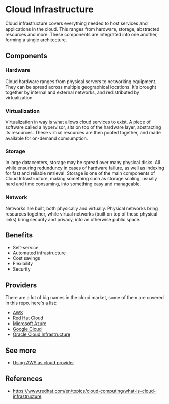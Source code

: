 # Cloud Infrastructure

Cloud infrastructure covers everything needed to host services and applications in the cloud. This ranges from hardware, storage, abstracted resources and more. These components are integrated into one another, forming a single architecture.

## Components

### Hardware

Cloud hardware ranges from physical servers to networking equipment. They can be spread across multiple geographical locations. It's brought together by internal and external networks, and redistributed by virtualization.

### Virtualization

Virtualization in way is what allows cloud services to exist. A piece of software called a hypervisor, sits on top of the hardware layer, abstracting its resources. These virtual resources are then pooled together, and made available for on-demand comsumption.

### Storage

In large datacenters, storage may be spread over many physical disks. All while ensuring redunduncy in cases of hardware failure, as well as indexing for fast and reliable retrieval. Storage is one of the main components of Cloud Infrastructure, making something such as storage scaling, usually hard and time consuming, into something easy and manageable.

### Network

Networks are built, both physically and virtually. Physical networks bring resources together, while virtual networks (built on top of these physical links) bring security and privacy, into an otherwise public space.

## Benefits

- Self-service
- Automated infrastructure
- Cost savings
- Flexibility
- Security

## Providers

There are a lot of big names in the cloud market, some of them are covered in this repo. here's a list:

- [AWS](./aws.md)
- [Red Hat Cloud](https://www.redhat.com/pt-br/technologies/cloud-computing/cloud-suite)
- [Microsoft Azure](https://azure.microsoft.com/pt-br/overview/)
- [Google Cloud](https://cloud.google.com/docs/overview?hl=pt-br)
- [Oracle Cloud Infrastructure](https://www.oracle.com/cloud/)

## See more

- [Using AWS as cloud provider](./aws.md)

## References
- https://www.redhat.com/en/topics/cloud-computing/what-is-cloud-infrastructure